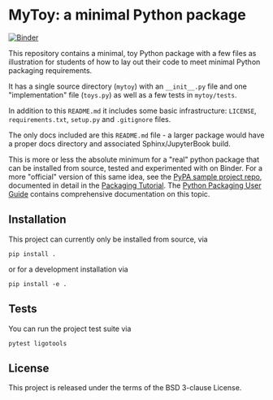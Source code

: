 # MyToy: a minimal Python package

[![Binder](https://mybinder.org/badge_logo.svg)](https://mybinder.org/v2/gh/fperez/mytoy/HEAD?urlpath=lab)

This repository contains a minimal, toy Python package with a few files as illustration for students of how to lay out their code to meet minimal Python packaging requirements.

It has a single source directory (`mytoy`) with an `__init__.py` file and one "implementation" file (`toys.py`) as well as a few tests in `mytoy/tests`.

In addition to this `README.md` it includes some basic infrastructure: `LICENSE`, `requirements.txt`, `setup.py` and `.gitignore` files.

The only docs included are this `README.md` file - a larger package would have a proper docs directory and associated Sphinx/JupyterBook build.

This is more or less the absolute minimum for a "real" python package that can be installed from source, tested and experimented with on Binder.  For a more "official" version of this same idea, see the [PyPA sample project repo](https://github.com/pypa/sampleproject), documented in detail in the [Packaging Tutorial](https://packaging.python.org/en/latest/tutorials/packaging-projects). The [Python Packaging User Guide](https://packaging.python.org) contains comprehensive documentation on this topic.

## Installation

This project can currently only be installed from source, via

```
pip install .
```

or for a development installation via


```
pip install -e .
```

## Tests

You can run the project test suite via

```
pytest ligotools
```

## License

This project is released under the terms of the BSD 3-clause License.